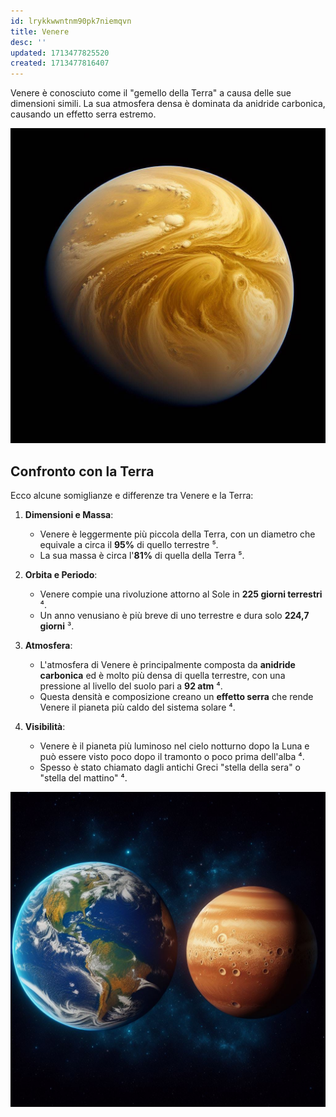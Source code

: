 ```yaml
---
id: lrykkwwntnm90pk7niemqvn
title: Venere
desc: ''
updated: 1713477825520
created: 1713477816407
---
```

Venere è conosciuto come il "gemello della Terra" a causa delle sue dimensioni simili. La sua atmosfera densa è dominata da anidride carbonica, causando un effetto serra estremo.

![Venere](./assets/images/venere.jpg)

## Confronto con la Terra

Ecco alcune somiglianze e differenze tra Venere e la Terra:

1. **Dimensioni e Massa**:
   - Venere è leggermente più piccola della Terra, con un diametro che equivale a circa il **95%** di quello terrestre ⁵.
   - La sua massa è circa l'**81%** di quella della Terra ⁵.

2. **Orbita e Periodo**:
   - Venere compie una rivoluzione attorno al Sole in **225 giorni terrestri** ⁴.
   - Un anno venusiano è più breve di uno terrestre e dura solo **224,7 giorni** ³.

3. **Atmosfera**:
   - L'atmosfera di Venere è principalmente composta da **anidride carbonica** ed è molto più densa di quella terrestre, con una pressione al livello del suolo pari a **92 atm** ⁴.
   - Questa densità e composizione creano un **effetto serra** che rende Venere il pianeta più caldo del sistema solare ⁴.

4. **Visibilità**:
   - Venere è il pianeta più luminoso nel cielo notturno dopo la Luna e può essere visto poco dopo il tramonto o poco prima dell'alba ⁴.
   - Spesso è stato chiamato dagli antichi Greci "stella della sera" o "stella del mattino" ⁴.

![Terra VS Venere](assets/images/terra-vs-venere.jpg)
